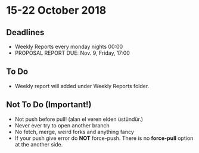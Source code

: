 # 15-22 October 2018
## Deadlines
* Weekly Reports every monday nights 00:00
* PROPOSAL REPORT	DUE:	Nov.	9,	Friday,	17:00	

## To Do
* Weekly report will added under Weekly Reports folder.
## Not To Do (Important!)
* Not push before pull! (alan el veren elden üstündür.)
* Never ever try to open another branch
* No fetch, merge, weird forks and anything fancy
* If your push give error do **NOT** force-push. There is no **force-pull** option at the another side. 
